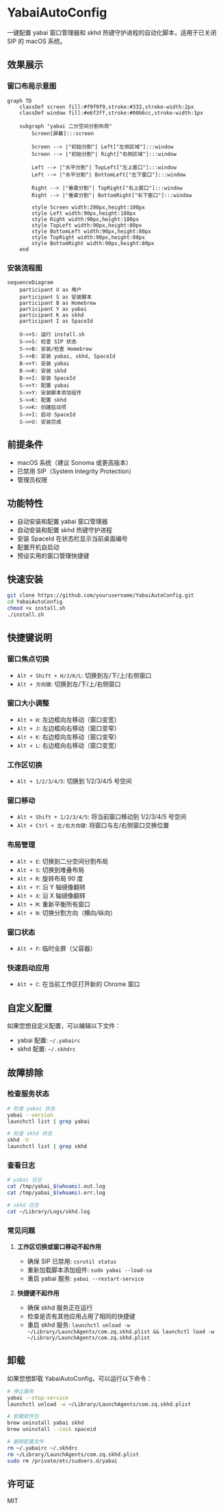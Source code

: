 # YabaiAutoConfig

一键配置 yabai 窗口管理器和 skhd 热键守护进程的自动化脚本，适用于已关闭 SIP 的 macOS 系统。

## 效果展示

### 窗口布局示意图

```mermaid
graph TD
    classDef screen fill:#f9f9f9,stroke:#333,stroke-width:2px
    classDef window fill:#e6f3ff,stroke:#0066cc,stroke-width:1px
    
    subgraph "yabai 二分空间分割布局"
        Screen[屏幕]:::screen
        
        Screen --> |"初始分割"| Left["左侧区域"]:::window
        Screen --> |"初始分割"| Right["右侧区域"]:::window
        
        Left --> |"水平分割"| TopLeft["左上窗口"]:::window
        Left --> |"水平分割"| BottomLeft["左下窗口"]:::window
        
        Right --> |"垂直分割"| TopRight["右上窗口"]:::window
        Right --> |"垂直分割"| BottomRight["右下窗口"]:::window
        
        style Screen width:200px,height:100px
        style Left width:90px,height:180px
        style Right width:90px,height:180px
        style TopLeft width:90px,height:80px
        style BottomLeft width:90px,height:80px
        style TopRight width:90px,height:80px
        style BottomRight width:90px,height:80px
    end
```

### 安装流程图

```mermaid
sequenceDiagram
    participant U as 用户
    participant S as 安装脚本
    participant B as Homebrew
    participant Y as yabai
    participant K as skhd
    participant I as SpaceId
    
    U->>S: 运行 install.sh
    S->>S: 检查 SIP 状态
    S->>B: 安装/检查 Homebrew
    S->>B: 安装 yabai, skhd, SpaceId
    B->>Y: 安装 yabai
    B->>K: 安装 skhd
    B->>I: 安装 SpaceId
    S->>Y: 配置 yabai
    S->>Y: 安装脚本添加组件
    S->>K: 配置 skhd
    S->>K: 创建启动项
    S->>I: 启动 SpaceId
    S->>U: 安装完成
```

## 前提条件

- macOS 系统（建议 Sonoma 或更高版本）
- 已禁用 SIP（System Integrity Protection）
- 管理员权限

## 功能特性

- 自动安装和配置 yabai 窗口管理器
- 自动安装和配置 skhd 热键守护进程
- 安装 SpaceId 在状态栏显示当前桌面编号
- 配置开机自启动
- 预设实用的窗口管理快捷键

## 快速安装

```bash
git clone https://github.com/yourusername/YabaiAutoConfig.git
cd YabaiAutoConfig
chmod +x install.sh
./install.sh
```

## 快捷键说明

### 窗口焦点切换
- `Alt + Shift + H/J/K/L`: 切换到左/下/上/右侧窗口
- `Alt + 方向键`: 切换到左/下/上/右侧窗口

### 窗口大小调整
- `Alt + H`: 左边框向左移动（窗口变宽）
- `Alt + J`: 左边框向右移动（窗口变窄）
- `Alt + K`: 右边框向左移动（窗口变窄）
- `Alt + L`: 右边框向右移动（窗口变宽）

### 工作区切换
- `Alt + 1/2/3/4/5`: 切换到 1/2/3/4/5 号空间

### 窗口移动
- `Alt + Shift + 1/2/3/4/5`: 将当前窗口移动到 1/2/3/4/5 号空间
- `Alt + Ctrl + 左/右方向键`: 将窗口与左/右侧窗口交换位置

### 布局管理
- `Alt + E`: 切换到二分空间分割布局
- `Alt + S`: 切换到堆叠布局
- `Alt + R`: 旋转布局 90 度
- `Alt + Y`: 沿 Y 轴镜像翻转
- `Alt + X`: 沿 X 轴镜像翻转
- `Alt + M`: 重新平衡所有窗口
- `Alt + N`: 切换分割方向（横向/纵向）

### 窗口状态
- `Alt + F`: 临时全屏（父容器）

### 快速启动应用
- `Alt + C`: 在当前工作区打开新的 Chrome 窗口

## 自定义配置

如果您想自定义配置，可以编辑以下文件：

- yabai 配置: `~/.yabairc`
- skhd 配置: `~/.skhdrc`

## 故障排除

### 检查服务状态
```bash
# 检查 yabai 状态
yabai --version
launchctl list | grep yabai

# 检查 skhd 状态
skhd -V
launchctl list | grep skhd
```

### 查看日志
```bash
# yabai 日志
cat /tmp/yabai_$(whoami).out.log
cat /tmp/yabai_$(whoami).err.log

# skhd 日志
cat ~/Library/Logs/skhd.log
```

### 常见问题

1. **工作区切换或窗口移动不起作用**
   - 确保 SIP 已禁用: `csrutil status`
   - 重新加载脚本添加组件: `sudo yabai --load-sa`
   - 重启 yabai 服务: `yabai --restart-service`

2. **快捷键不起作用**
   - 确保 skhd 服务正在运行
   - 检查是否有其他应用占用了相同的快捷键
   - 重启 skhd 服务: `launchctl unload -w ~/Library/LaunchAgents/com.zq.skhd.plist && launchctl load -w ~/Library/LaunchAgents/com.zq.skhd.plist`

## 卸载

如果您想卸载 YabaiAutoConfig，可以运行以下命令：

```bash
# 停止服务
yabai --stop-service
launchctl unload -w ~/Library/LaunchAgents/com.zq.skhd.plist

# 卸载软件包
brew uninstall yabai skhd
brew uninstall --cask spaceid

# 删除配置文件
rm ~/.yabairc ~/.skhdrc
rm ~/Library/LaunchAgents/com.zq.skhd.plist
sudo rm /private/etc/sudoers.d/yabai
```

## 许可证

MIT
